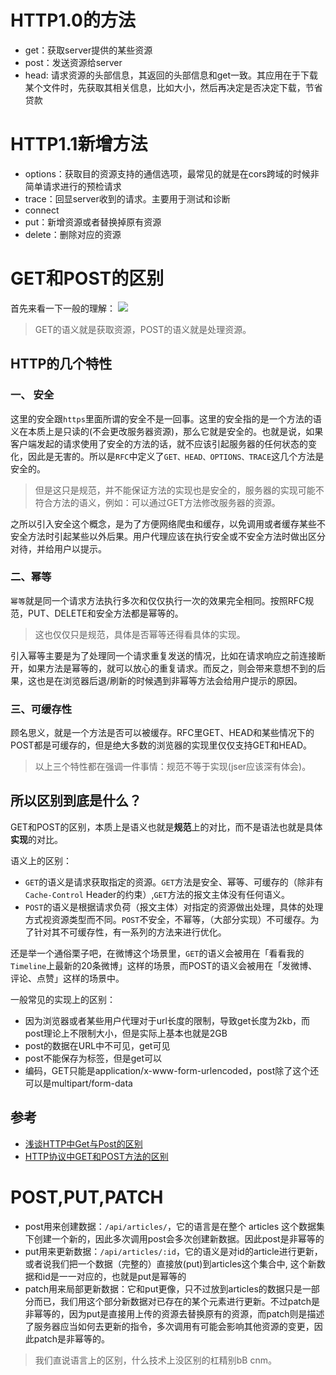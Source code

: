 # HTTP1.0的方法
+ get：获取server提供的某些资源
+ post：发送资源给server
+ head: 请求资源的头部信息，其返回的头部信息和get一致。其应用在于下载某个文件时，先获取其相关信息，比如大小，然后再决定是否决定下载，节省贷款


# HTTP1.1新增方法
+ options：获取目的资源支持的通信选项，最常见的就是在cors跨域的时候非简单请求进行的预检请求
+ trace：回显server收到的请求。主要用于测试和诊断
+ connect
+ put：新增资源或者替换掉原有资源
+ delete：删除对应的资源

# GET和POST的区别
首先来看一下一般的理解：
![](https://user-gold-cdn.xitu.io/2018/11/19/1672bc1e880722a7?w=1361&h=554&f=png&s=126520)

> GET的语义就是获取资源，POST的语义就是处理资源。

## HTTP的几个特性
### 一、 安全
这里的安全跟`https`里面所谓的安全不是一回事。这里的安全指的是一个方法的语义在本质上是只读的(不会更改服务器资源)，那么它就是安全的。也就是说，如果客户端发起的请求使用了安全的方法的话，就不应该引起服务器的任何状态的变化，因此是无害的。所以是`RFC`中定义了`GET、HEAD、OPTIONS、TRACE`这几个方法是安全的。

> 但是这只是规范，并不能保证方法的实现也是安全的，服务器的实现可能不符合方法的语义，例如：可以通过GET方法修改服务器的资源。

之所以引入安全这个概念，是为了方便网络爬虫和缓存，以免调用或者缓存某些不安全方法时引起某些以外后果。用户代理应该在执行安全或不安全方法时做出区分对待，并给用户以提示。

### 二、幂等
`幂等`就是同一个请求方法执行多次和仅仅执行一次的效果完全相同。按照RFC规范，PUT、DELETE和安全方法都是幂等的。
> 这也仅仅只是规范，具体是否幂等还得看具体的实现。

引入幂等主要是为了处理同一个请求重复发送的情况，比如在请求响应之前连接断开，如果方法是幂等的，就可以放心的重复请求。而反之，则会带来意想不到的后果，这也是在浏览器后退/刷新的时候遇到非幂等方法会给用户提示的原因。

### 三、可缓存性
顾名思义，就是一个方法是否可以被缓存。RFC里GET、HEAD和某些情况下的POST都是可缓存的，但是绝大多数的浏览器的实现里仅仅支持GET和HEAD。

> 以上三个特性都在强调一件事情：规范不等于实现(jser应该深有体会)。

## 所以区别到底是什么？
GET和POST的区别，本质上是语义也就是**规范**上的对比，而不是语法也就是具体**实现**的对比。

语义上的区别：
+ `GET`的语义是请求获取指定的资源。`GET`方法是安全、幂等、可缓存的（除非有 `Cache-Control` Header的约束）,`GET`方法的报文主体没有任何语义。
+ `POST`的语义是根据请求负荷（报文主体）对指定的资源做出处理，具体的处理方式视资源类型而不同。`POST`不安全，不幂等，（大部分实现）不可缓存。为了针对其不可缓存性，有一系列的方法来进行优化。

还是举一个通俗栗子吧，在微博这个场景里，`GET`的语义会被用在「看看我的`Timeline`上最新的20条微博」这样的场景，而POST的语义会被用在「发微博、评论、点赞」这样的场景中。

一般常见的实现上的区别：
+ 因为浏览器或者某些用户代理对于url长度的限制，导致get长度为2kb，而post理论上不限制大小，但是实际上基本也就是2GB
+ post的数据在URL中不可见，get可见
+ post不能保存为标签，但是get可以
+ 编码，GET只能是application/x-www-form-urlencoded，post除了这个还可以是multipart/form-data

## 参考
+ [浅谈HTTP中Get与Post的区别](https://www.cnblogs.com/hyddd/archive/2009/03/31/1426026.html)
+ [HTTP协议中GET和POST方法的区别](https://sunshinevvv.coding.me/blog/2017/02/09/HttpGETv.s.POST/)


# POST,PUT,PATCH
+ post用来创建数据：`/api/articles/`，它的语言是在整个 articles 这个数据集下创建一个新的，因此多次调用post会多次创建新数据。因此post是非幂等的
+ put用来更新数据：`/api/articles/:id`，它的语义是对id的article进行更新，或者说我们把一个数据（完整的）直接放(put)到articles这个集合中, 这个新数据和id是一一对应的，也就是put是幂等的
+ patch用来局部更新数据：它和put更像，只不过放到articles的数据只是一部分而已，我们用这个部分新数据对已存在的某个元素进行更新。不过patch是非幂等的，因为put是直接用上传的资源去替换原有的资源，而patch则是描述了服务器应当如何去更新的指令，多次调用有可能会影响其他资源的变更，因此patch是非幂等的。

> 我们直说语言上的区别，什么技术上没区别的杠精别bB cnm。